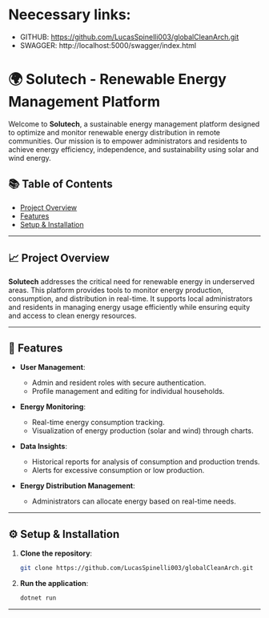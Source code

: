 # Neecessary links:
- GITHUB: https://github.com/LucasSpinelli003/globalCleanArch.git
- SWAGGER: http://localhost:5000/swagger/index.html


# 🌍 Solutech - Renewable Energy Management Platform

Welcome to **Solutech**, a sustainable energy management platform designed to optimize and monitor renewable energy distribution in remote communities. Our mission is to empower administrators and residents to achieve energy efficiency, independence, and sustainability using solar and wind energy.

## 📚 Table of Contents
- [Project Overview](#project-overview)
- [Features](#features)
- [Setup & Installation](#setup--installation)

---

## 📈 Project Overview

**Solutech** addresses the critical need for renewable energy in underserved areas. This platform provides tools to monitor energy production, consumption, and distribution in real-time. It supports local administrators and residents in managing energy usage efficiently while ensuring equity and access to clean energy resources.

---

## 🚀 Features

- **User Management**:
  - Admin and resident roles with secure authentication.
  - Profile management and editing for individual households.
  
- **Energy Monitoring**:
  - Real-time energy consumption tracking.
  - Visualization of energy production (solar and wind) through charts.
  
- **Data Insights**:
  - Historical reports for analysis of consumption and production trends.
  - Alerts for excessive consumption or low production.

- **Energy Distribution Management**:
  - Administrators can allocate energy based on real-time needs.

---

## ⚙️ Setup & Installation

1. **Clone the repository**:
    ```bash
    git clone https://github.com/LucasSpinelli003/globalCleanArch.git
    ```

4. **Run the application**:
    ```bash
    dotnet run
    ```
---